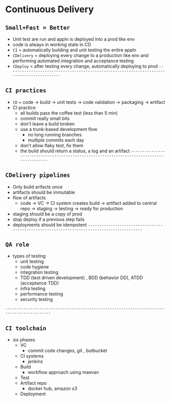 # Continuous Delivery
## `Small+Fast = Better`
  - Unit test are run and appln is deployed into a prod like env
  - code is always in working state in CD
  - `CI` = automatically building and unit testing the entire appln
  - `CDelivery` = deploying every change to a production like env and performing automated integration and acceptance testing
  - `CDeploy` = after testing every change, automatically deploying to prod
`------------------------------------------------------------------------------------------`
## `CI practices`
  - `CD` = code -> build -> unit tests -> code validation -> packaging -> artifact
  - CI practice
    - all builds pass the coffee test (less than 5 min)
    - commit really small bits
    - don't leave a build broken
    - use a trunk-based development flow
      - no long running branches
      - multiple commits each day
    - don't allow flaky test, fix them
    - the build should return a status, a log and an artifact
`------------------------------------------------------------------------------------------`
## `CDelivery pipelines`
  - Only build arifacts once
  - artifacts should be immutable
  - flow of artifacts
    - code -> VC -> CI system creates build -> artifact added to central repo -> staging -> testing -> ready for production
  - staging should be a copy of prod
  - stop deploy if a previous step fails
  - deployments should be idempotent
`------------------------------------------------------------------------------------------`
## `QA role`
  - types of testing
    - unit testing
    - code hygiene
    - integration testing
    - TDD (test driven development) , BDD (behavior DD), ATDD (acceptance TDD)
    - infra testing
    - performance testing
    - security testing
    
`------------------------------------------------------------------------------------------`
## `CI toolchain`
  - six phases
    - VC
      - commit code changes, git , butbucket
    - CI systems
      - jenkins
    - Build
      - workflow approach using maevan
    - Test
    - Artifact repo
      - docker hub, amazon s3
    - Deployment
